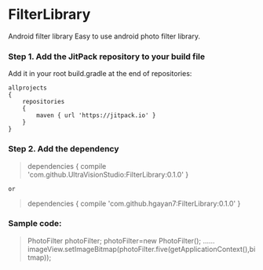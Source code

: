 # FilterLibrary                        
Android filter library
Easy to use android photo filter library.

### Step 1. Add the JitPack repository to your build file

Add it in your root build.gradle at the end of repositories:

	allprojects 
	{
		repositories 
		{
			maven { url 'https://jitpack.io' }
		}
	}

### Step 2. Add the dependency
 
 >	dependencies 
 >	{
 >		compile 'com.github.UltraVisionStudio:FilterLibrary:0.1.0'
 >	}
  
  	or
     		 
>	dependencies 
>	{
>		compile 'com.github.hgayan7:FilterLibrary:0.1.0'
>	}
  
 
 ### Sample code:
  
  >PhotoFilter photoFilter;
  >photoFilter=new PhotoFilter();
  >......
  >imageView.setImageBitmap(photoFilter.five(getApplicationContext(),bitmap));
  

